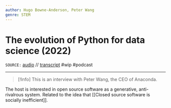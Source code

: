 ```yaml
---
author: Hugo Bowne-Anderson, Peter Wang
genre: STEM
---
```

# The evolution of Python for data science (2022)
`SOURCE:` [audio](https://vanishinggradients.fireside.fm/7) // [transcript](https://assets.fireside.fm/file/fireside-images/podcasts/transcripts/1/140c3904-8258-4c39-a698-a112b7077bd7/episodes/d/da4fab18-c5fa-460d-9ddf-0c8f1e60f3f8/transcript.txt)
#wip #podcast

---
>[!Info]
>This is an interview with Peter Wang, the CEO of Anaconda.

The host is interested in open source software as a generative, anti-rivalrous system. Related to the idea that [[Closed source software is socially inefficient]]. 